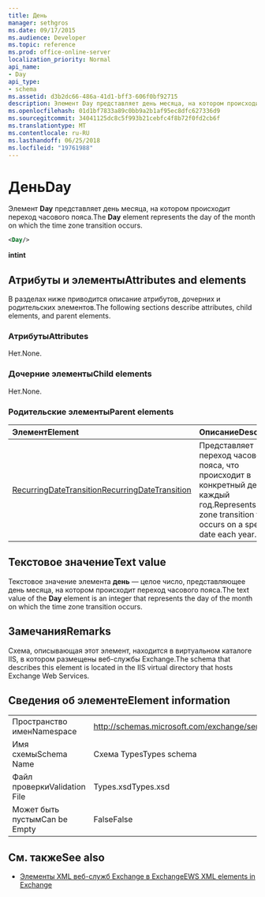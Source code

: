 ```yaml
---
title: День
manager: sethgros
ms.date: 09/17/2015
ms.audience: Developer
ms.topic: reference
ms.prod: office-online-server
localization_priority: Normal
api_name:
- Day
api_type:
- schema
ms.assetid: d3b2dc66-486a-41d1-bff3-606f0bf92715
description: Элемент Day представляет день месяца, на котором происходит переход часового пояса.
ms.openlocfilehash: 01d1bf7833a89c0bb9a2b1af95ec8dfc627336d9
ms.sourcegitcommit: 34041125dc8c5f993b21cebfc4f8b72f0fd2cb6f
ms.translationtype: MT
ms.contentlocale: ru-RU
ms.lasthandoff: 06/25/2018
ms.locfileid: "19761988"
---
```

# <a name="day"></a><span data-ttu-id="07cf3-103">День</span><span class="sxs-lookup"><span data-stu-id="07cf3-103">Day</span></span>

<span data-ttu-id="07cf3-104">Элемент **Day** представляет день месяца, на котором происходит переход часового пояса.</span><span class="sxs-lookup"><span data-stu-id="07cf3-104">The **Day** element represents the day of the month on which the time zone transition occurs.</span></span> 
  
```xml
<Day/>
```

<span data-ttu-id="07cf3-105">**int**</span><span class="sxs-lookup"><span data-stu-id="07cf3-105">**int**</span></span>

## <a name="attributes-and-elements"></a><span data-ttu-id="07cf3-106">Атрибуты и элементы</span><span class="sxs-lookup"><span data-stu-id="07cf3-106">Attributes and elements</span></span>

<span data-ttu-id="07cf3-107">В разделах ниже приводится описание атрибутов, дочерних и родительских элементов.</span><span class="sxs-lookup"><span data-stu-id="07cf3-107">The following sections describe attributes, child elements, and parent elements.</span></span>
  
### <a name="attributes"></a><span data-ttu-id="07cf3-108">Атрибуты</span><span class="sxs-lookup"><span data-stu-id="07cf3-108">Attributes</span></span>

<span data-ttu-id="07cf3-109">Нет.</span><span class="sxs-lookup"><span data-stu-id="07cf3-109">None.</span></span>
  
### <a name="child-elements"></a><span data-ttu-id="07cf3-110">Дочерние элементы</span><span class="sxs-lookup"><span data-stu-id="07cf3-110">Child elements</span></span>

<span data-ttu-id="07cf3-111">Нет.</span><span class="sxs-lookup"><span data-stu-id="07cf3-111">None.</span></span>
  
### <a name="parent-elements"></a><span data-ttu-id="07cf3-112">Родительские элементы</span><span class="sxs-lookup"><span data-stu-id="07cf3-112">Parent elements</span></span>

|<span data-ttu-id="07cf3-113">**Элемент**</span><span class="sxs-lookup"><span data-stu-id="07cf3-113">**Element**</span></span>|<span data-ttu-id="07cf3-114">**Описание**</span><span class="sxs-lookup"><span data-stu-id="07cf3-114">**Description**</span></span>|
|:-----|:-----|
|[<span data-ttu-id="07cf3-115">RecurringDateTransition</span><span class="sxs-lookup"><span data-stu-id="07cf3-115">RecurringDateTransition</span></span>](recurringdatetransition.md) <br/> |<span data-ttu-id="07cf3-116">Представляет переход часового пояса, что происходит в конкретный день каждый год.</span><span class="sxs-lookup"><span data-stu-id="07cf3-116">Represents a time zone transition that occurs on a specific date each year.</span></span>  <br/> |
   
## <a name="text-value"></a><span data-ttu-id="07cf3-117">Текстовое значение</span><span class="sxs-lookup"><span data-stu-id="07cf3-117">Text value</span></span>

<span data-ttu-id="07cf3-118">Текстовое значение элемента **день** — целое число, представляющее день месяца, на котором происходит переход часового пояса.</span><span class="sxs-lookup"><span data-stu-id="07cf3-118">The text value of the **Day** element is an integer that represents the day of the month on which the time zone transition occurs.</span></span> 
  
## <a name="remarks"></a><span data-ttu-id="07cf3-119">Замечания</span><span class="sxs-lookup"><span data-stu-id="07cf3-119">Remarks</span></span>

<span data-ttu-id="07cf3-120">Схема, описывающая этот элемент, находится в виртуальном каталоге IIS, в котором размещены веб-службы Exchange.</span><span class="sxs-lookup"><span data-stu-id="07cf3-120">The schema that describes this element is located in the IIS virtual directory that hosts Exchange Web Services.</span></span>
  
## <a name="element-information"></a><span data-ttu-id="07cf3-121">Сведения об элементе</span><span class="sxs-lookup"><span data-stu-id="07cf3-121">Element information</span></span>

|||
|:-----|:-----|
|<span data-ttu-id="07cf3-122">Пространство имен</span><span class="sxs-lookup"><span data-stu-id="07cf3-122">Namespace</span></span>  <br/> |http://schemas.microsoft.com/exchange/services/2006/types  <br/> |
|<span data-ttu-id="07cf3-123">Имя схемы</span><span class="sxs-lookup"><span data-stu-id="07cf3-123">Schema Name</span></span>  <br/> |<span data-ttu-id="07cf3-124">Схема Types</span><span class="sxs-lookup"><span data-stu-id="07cf3-124">Types schema</span></span>  <br/> |
|<span data-ttu-id="07cf3-125">Файл проверки</span><span class="sxs-lookup"><span data-stu-id="07cf3-125">Validation File</span></span>  <br/> |<span data-ttu-id="07cf3-126">Types.xsd</span><span class="sxs-lookup"><span data-stu-id="07cf3-126">Types.xsd</span></span>  <br/> |
|<span data-ttu-id="07cf3-127">Может быть пустым</span><span class="sxs-lookup"><span data-stu-id="07cf3-127">Can be Empty</span></span>  <br/> |<span data-ttu-id="07cf3-128">False</span><span class="sxs-lookup"><span data-stu-id="07cf3-128">False</span></span>  <br/> |
   
## <a name="see-also"></a><span data-ttu-id="07cf3-129">См. также</span><span class="sxs-lookup"><span data-stu-id="07cf3-129">See also</span></span>

- [<span data-ttu-id="07cf3-130">Элементы XML веб-служб Exchange в Exchange</span><span class="sxs-lookup"><span data-stu-id="07cf3-130">EWS XML elements in Exchange</span></span>](ews-xml-elements-in-exchange.md)

